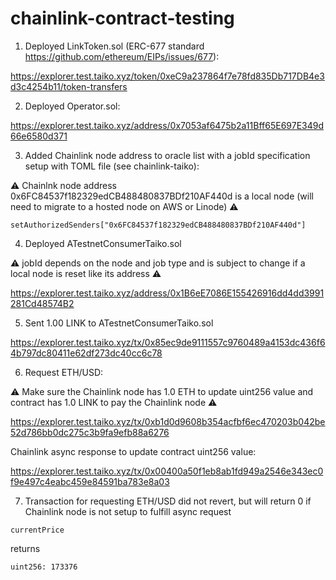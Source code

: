 # chainlink-contract-testing

1. Deployed LinkToken.sol (ERC-677 standard https://github.com/ethereum/EIPs/issues/677):

https://explorer.test.taiko.xyz/token/0xeC9a237864f7e78fd835Db717DB4e3d3c4254b11/token-transfers

2. Deployed Operator.sol:

https://explorer.test.taiko.xyz/address/0x7053af6475b2a11Bff65E697E349d66e6580d371

3. Added Chainlink node address to oracle list with a jobId specification setup with TOML file (see chainlink-taiko):

⚠️ Chainlnk node address 0x6FC84537f182329edCB488480837BDf210AF440d is a local node (will need to migrate to a hosted node on AWS or Linode) ⚠️

```solidity
setAuthorizedSenders["0x6FC84537f182329edCB488480837BDf210AF440d"]
```

4. Deployed ATestnetConsumerTaiko.sol

⚠️ jobId depends on the node and job type and is subject to change if a local node is reset like its address ⚠️

https://explorer.test.taiko.xyz/address/0x1B6eE7086E155426916dd4dd3991281Cd48574B2

5. Sent 1.00 LINK to ATestnetConsumerTaiko.sol

https://explorer.test.taiko.xyz/tx/0x85ec9de9111557c9760489a4153dc436f64b797dc80411e62df273dc40cc6c78

6. Request ETH/USD:

⚠️ Make sure the Chainlink node has 1.0 ETH  to update uint256 value and contract has 1.0 LINK to pay the Chainlink node ⚠️

https://explorer.test.taiko.xyz/tx/0xb1d0d9608b354acfbf6ec470203b042be52d786bb0dc275c3b9fa9efb88a6276

Chainlink async response to update contract uint256 value:

https://explorer.test.taiko.xyz/tx/0x00400a50f1eb8ab1fd949a2546e343ec0f9e497c4eabc459e84591ba783e8a03

7. Transaction for requesting ETH/USD did not revert, but will return 0 if Chainlink node is not setup to fulfill async request
```
currentPrice
``` 
returns 
```
uint256: 173376
``` 
